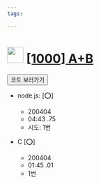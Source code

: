 ```yaml
---
tags: 

---
```

<h1><img src="https://doky.space/assets/icpclev/b5.svg" height="37px"> <a href="http://icpc.me/1000">[1000] A+B</a></h1>

<a href="https://github.com/DokySp/acmicpc-practice/tree/master/1000"><button class="btn btn-info">코드 보러가기</button></a>

- node.js: [:o:]
  - 200404
  - 04:43 .75
  - 시도: 1번

- C [:o:]
  - 200404
  - 01:45 .01
  - 1번
